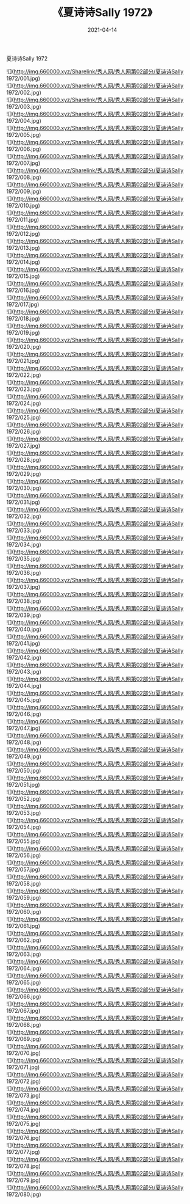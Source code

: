 ﻿---
layout: post
title:  《夏诗诗Sally 1972》
date:   2021-04-14
img: http://img.660000.xyz/Sharelink/秀人网/秀人网第02部分/夏诗诗Sally 1972/000.jpg
categories: [美女, 清纯, 唯美]
---

夏诗诗Sally 1972

  ![](http://img.660000.xyz/Sharelink/秀人网/秀人网第02部分/夏诗诗Sally 1972/001.jpg) <br> ![](http://img.660000.xyz/Sharelink/秀人网/秀人网第02部分/夏诗诗Sally 1972/002.jpg) <br> ![](http://img.660000.xyz/Sharelink/秀人网/秀人网第02部分/夏诗诗Sally 1972/003.jpg) <br> ![](http://img.660000.xyz/Sharelink/秀人网/秀人网第02部分/夏诗诗Sally 1972/004.jpg) <br> ![](http://img.660000.xyz/Sharelink/秀人网/秀人网第02部分/夏诗诗Sally 1972/005.jpg) <br> ![](http://img.660000.xyz/Sharelink/秀人网/秀人网第02部分/夏诗诗Sally 1972/006.jpg) <br> ![](http://img.660000.xyz/Sharelink/秀人网/秀人网第02部分/夏诗诗Sally 1972/007.jpg) <br> ![](http://img.660000.xyz/Sharelink/秀人网/秀人网第02部分/夏诗诗Sally 1972/008.jpg) <br> ![](http://img.660000.xyz/Sharelink/秀人网/秀人网第02部分/夏诗诗Sally 1972/009.jpg) <br> ![](http://img.660000.xyz/Sharelink/秀人网/秀人网第02部分/夏诗诗Sally 1972/010.jpg) <br> ![](http://img.660000.xyz/Sharelink/秀人网/秀人网第02部分/夏诗诗Sally 1972/011.jpg) <br> ![](http://img.660000.xyz/Sharelink/秀人网/秀人网第02部分/夏诗诗Sally 1972/012.jpg) <br> ![](http://img.660000.xyz/Sharelink/秀人网/秀人网第02部分/夏诗诗Sally 1972/013.jpg) <br> ![](http://img.660000.xyz/Sharelink/秀人网/秀人网第02部分/夏诗诗Sally 1972/014.jpg) <br> ![](http://img.660000.xyz/Sharelink/秀人网/秀人网第02部分/夏诗诗Sally 1972/015.jpg) <br> ![](http://img.660000.xyz/Sharelink/秀人网/秀人网第02部分/夏诗诗Sally 1972/016.jpg) <br> ![](http://img.660000.xyz/Sharelink/秀人网/秀人网第02部分/夏诗诗Sally 1972/017.jpg) <br> ![](http://img.660000.xyz/Sharelink/秀人网/秀人网第02部分/夏诗诗Sally 1972/018.jpg) <br> ![](http://img.660000.xyz/Sharelink/秀人网/秀人网第02部分/夏诗诗Sally 1972/019.jpg) <br> ![](http://img.660000.xyz/Sharelink/秀人网/秀人网第02部分/夏诗诗Sally 1972/020.jpg) <br> ![](http://img.660000.xyz/Sharelink/秀人网/秀人网第02部分/夏诗诗Sally 1972/021.jpg) <br> ![](http://img.660000.xyz/Sharelink/秀人网/秀人网第02部分/夏诗诗Sally 1972/022.jpg) <br> ![](http://img.660000.xyz/Sharelink/秀人网/秀人网第02部分/夏诗诗Sally 1972/023.jpg) <br> ![](http://img.660000.xyz/Sharelink/秀人网/秀人网第02部分/夏诗诗Sally 1972/024.jpg) <br> ![](http://img.660000.xyz/Sharelink/秀人网/秀人网第02部分/夏诗诗Sally 1972/025.jpg) <br> ![](http://img.660000.xyz/Sharelink/秀人网/秀人网第02部分/夏诗诗Sally 1972/026.jpg) <br> ![](http://img.660000.xyz/Sharelink/秀人网/秀人网第02部分/夏诗诗Sally 1972/027.jpg) <br> ![](http://img.660000.xyz/Sharelink/秀人网/秀人网第02部分/夏诗诗Sally 1972/028.jpg) <br> ![](http://img.660000.xyz/Sharelink/秀人网/秀人网第02部分/夏诗诗Sally 1972/029.jpg) <br> ![](http://img.660000.xyz/Sharelink/秀人网/秀人网第02部分/夏诗诗Sally 1972/030.jpg) <br> ![](http://img.660000.xyz/Sharelink/秀人网/秀人网第02部分/夏诗诗Sally 1972/031.jpg) <br> ![](http://img.660000.xyz/Sharelink/秀人网/秀人网第02部分/夏诗诗Sally 1972/032.jpg) <br> ![](http://img.660000.xyz/Sharelink/秀人网/秀人网第02部分/夏诗诗Sally 1972/033.jpg) <br> ![](http://img.660000.xyz/Sharelink/秀人网/秀人网第02部分/夏诗诗Sally 1972/034.jpg) <br> ![](http://img.660000.xyz/Sharelink/秀人网/秀人网第02部分/夏诗诗Sally 1972/035.jpg) <br> ![](http://img.660000.xyz/Sharelink/秀人网/秀人网第02部分/夏诗诗Sally 1972/036.jpg) <br> ![](http://img.660000.xyz/Sharelink/秀人网/秀人网第02部分/夏诗诗Sally 1972/037.jpg) <br> ![](http://img.660000.xyz/Sharelink/秀人网/秀人网第02部分/夏诗诗Sally 1972/038.jpg) <br> ![](http://img.660000.xyz/Sharelink/秀人网/秀人网第02部分/夏诗诗Sally 1972/039.jpg) <br> ![](http://img.660000.xyz/Sharelink/秀人网/秀人网第02部分/夏诗诗Sally 1972/040.jpg) <br> ![](http://img.660000.xyz/Sharelink/秀人网/秀人网第02部分/夏诗诗Sally 1972/041.jpg) <br> ![](http://img.660000.xyz/Sharelink/秀人网/秀人网第02部分/夏诗诗Sally 1972/042.jpg) <br> ![](http://img.660000.xyz/Sharelink/秀人网/秀人网第02部分/夏诗诗Sally 1972/043.jpg) <br> ![](http://img.660000.xyz/Sharelink/秀人网/秀人网第02部分/夏诗诗Sally 1972/044.jpg) <br> ![](http://img.660000.xyz/Sharelink/秀人网/秀人网第02部分/夏诗诗Sally 1972/045.jpg) <br> ![](http://img.660000.xyz/Sharelink/秀人网/秀人网第02部分/夏诗诗Sally 1972/046.jpg) <br> ![](http://img.660000.xyz/Sharelink/秀人网/秀人网第02部分/夏诗诗Sally 1972/047.jpg) <br> ![](http://img.660000.xyz/Sharelink/秀人网/秀人网第02部分/夏诗诗Sally 1972/048.jpg) <br> ![](http://img.660000.xyz/Sharelink/秀人网/秀人网第02部分/夏诗诗Sally 1972/049.jpg) <br> ![](http://img.660000.xyz/Sharelink/秀人网/秀人网第02部分/夏诗诗Sally 1972/050.jpg) <br> ![](http://img.660000.xyz/Sharelink/秀人网/秀人网第02部分/夏诗诗Sally 1972/051.jpg) <br> ![](http://img.660000.xyz/Sharelink/秀人网/秀人网第02部分/夏诗诗Sally 1972/052.jpg) <br> ![](http://img.660000.xyz/Sharelink/秀人网/秀人网第02部分/夏诗诗Sally 1972/053.jpg) <br> ![](http://img.660000.xyz/Sharelink/秀人网/秀人网第02部分/夏诗诗Sally 1972/054.jpg) <br> ![](http://img.660000.xyz/Sharelink/秀人网/秀人网第02部分/夏诗诗Sally 1972/055.jpg) <br> ![](http://img.660000.xyz/Sharelink/秀人网/秀人网第02部分/夏诗诗Sally 1972/056.jpg) <br> ![](http://img.660000.xyz/Sharelink/秀人网/秀人网第02部分/夏诗诗Sally 1972/057.jpg) <br> ![](http://img.660000.xyz/Sharelink/秀人网/秀人网第02部分/夏诗诗Sally 1972/058.jpg) <br> ![](http://img.660000.xyz/Sharelink/秀人网/秀人网第02部分/夏诗诗Sally 1972/059.jpg) <br> ![](http://img.660000.xyz/Sharelink/秀人网/秀人网第02部分/夏诗诗Sally 1972/060.jpg) <br> ![](http://img.660000.xyz/Sharelink/秀人网/秀人网第02部分/夏诗诗Sally 1972/061.jpg) <br> ![](http://img.660000.xyz/Sharelink/秀人网/秀人网第02部分/夏诗诗Sally 1972/062.jpg) <br> ![](http://img.660000.xyz/Sharelink/秀人网/秀人网第02部分/夏诗诗Sally 1972/063.jpg) <br> ![](http://img.660000.xyz/Sharelink/秀人网/秀人网第02部分/夏诗诗Sally 1972/064.jpg) <br> ![](http://img.660000.xyz/Sharelink/秀人网/秀人网第02部分/夏诗诗Sally 1972/065.jpg) <br> ![](http://img.660000.xyz/Sharelink/秀人网/秀人网第02部分/夏诗诗Sally 1972/066.jpg) <br> ![](http://img.660000.xyz/Sharelink/秀人网/秀人网第02部分/夏诗诗Sally 1972/067.jpg) <br> ![](http://img.660000.xyz/Sharelink/秀人网/秀人网第02部分/夏诗诗Sally 1972/068.jpg) <br> ![](http://img.660000.xyz/Sharelink/秀人网/秀人网第02部分/夏诗诗Sally 1972/069.jpg) <br> ![](http://img.660000.xyz/Sharelink/秀人网/秀人网第02部分/夏诗诗Sally 1972/070.jpg) <br> ![](http://img.660000.xyz/Sharelink/秀人网/秀人网第02部分/夏诗诗Sally 1972/071.jpg) <br> ![](http://img.660000.xyz/Sharelink/秀人网/秀人网第02部分/夏诗诗Sally 1972/072.jpg) <br> ![](http://img.660000.xyz/Sharelink/秀人网/秀人网第02部分/夏诗诗Sally 1972/073.jpg) <br> ![](http://img.660000.xyz/Sharelink/秀人网/秀人网第02部分/夏诗诗Sally 1972/074.jpg) <br> ![](http://img.660000.xyz/Sharelink/秀人网/秀人网第02部分/夏诗诗Sally 1972/075.jpg) <br> ![](http://img.660000.xyz/Sharelink/秀人网/秀人网第02部分/夏诗诗Sally 1972/076.jpg) <br> ![](http://img.660000.xyz/Sharelink/秀人网/秀人网第02部分/夏诗诗Sally 1972/077.jpg) <br> ![](http://img.660000.xyz/Sharelink/秀人网/秀人网第02部分/夏诗诗Sally 1972/078.jpg) <br> ![](http://img.660000.xyz/Sharelink/秀人网/秀人网第02部分/夏诗诗Sally 1972/079.jpg) <br> ![](http://img.660000.xyz/Sharelink/秀人网/秀人网第02部分/夏诗诗Sally 1972/080.jpg) <br>